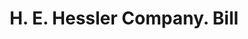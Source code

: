 ---
doi: 10.7916/D80Z8FFX
date_other: '1926'
date_other_textual: '1926'
form: printed ephemera
genre:
- Invoices
name:
- H. E. Hessler Company
object_in_context_url: https://biggert.cul.columbia.edu/items/view/ave_biggert_01208
subject_hierarchical_geographic:
- Syracuse, New York, United States
subject_name:
- H. E. Hessler Company
title: H. E. Hessler Company. Bill
sort_title: H. E. Hessler Company. Bill
call_number: ave_biggert_01208
coordinates:
- 43.04694444444444,-76.14444444444445
pid: ave_biggert_01208
identifiers: ave_biggert_01208
thumbnail: https://derivativo-1.library.columbia.edu/iiif/2/ldpd:343487/full/!256,256/0/native.jpg
permalink: /biggert/ave_biggert_01208/
layout: iiif-image-page
---